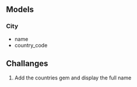 ## Models

### City
- name
- country_code

## Challanges

1. Add the countries gem and display the full name